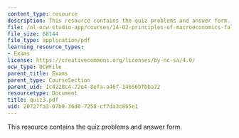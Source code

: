 ```yaml
---
content_type: resource
description: This resource contains the quiz problems and answer form.
file: /ol-ocw-studio-app/courses/14-02-principles-of-macroeconomics-fall-2004/20727fa307b036d07258cf7da3c865e1_quiz3.pdf
file_size: 68144
file_type: application/pdf
learning_resource_types:
- Exams
license: https://creativecommons.org/licenses/by-nc-sa/4.0/
ocw_type: OCWFile
parent_title: Exams
parent_type: CourseSection
parent_uid: 1c4228c4-72e4-8efa-a46f-14b50bfbba72
resourcetype: Document
title: quiz3.pdf
uid: 20727fa3-07b0-36d0-7258-cf7da3c865e1
---
```

This resource contains the quiz problems and answer form.